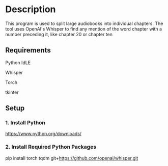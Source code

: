 # Description
This program is used to split large audiobooks into individual chapters. The tool uses OpenAI's Whisper to find any mention of the word chapter with a number preceding it, 
like chapter 20 or chapter ten

## Requirements 
Python IdLE  

Whisper 


Torch 


tkinter
## Setup

### 1. Install Python
 https://www.python.org/downloads/
### 2. Install Required Python Packages
pip install torch tqdm git+https://github.com/openai/whisper.git
